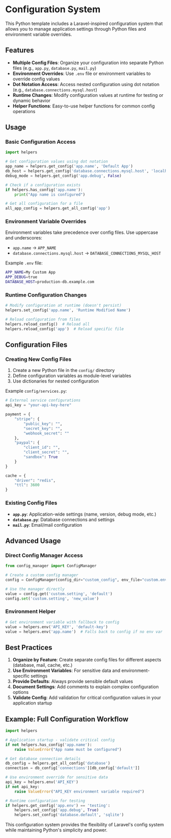 # Configuration System

This Python template includes a Laravel-inspired configuration system that allows you to manage application settings through Python files and environment variable overrides.

## Features

- **Multiple Config Files**: Organize your configuration into separate Python files (e.g., `app.py`, `database.py`, `mail.py`)
- **Environment Overrides**: Use `.env` file or environment variables to override config values
- **Dot Notation Access**: Access nested configuration using dot notation (e.g., `database.connections.mysql.host`)
- **Runtime Changes**: Modify configuration values at runtime for testing or dynamic behavior
- **Helper Functions**: Easy-to-use helper functions for common config operations

## Usage

### Basic Configuration Access

```python
import helpers

# Get configuration values using dot notation
app_name = helpers.get_config('app.name', 'Default App')
db_host = helpers.get_config('database.connections.mysql.host', 'localhost')
debug_mode = helpers.get_config('app.debug', False)

# Check if a configuration exists
if helpers.has_config('app.name'):
    print("App name is configured")

# Get all configuration for a file
all_app_config = helpers.get_all_config('app')
```

### Environment Variable Overrides

Environment variables take precedence over config files. Use uppercase and underscores:

- `app.name` → `APP_NAME`
- `database.connections.mysql.host` → `DATABASE_CONNECTIONS_MYSQL_HOST`

Example `.env` file:
```bash
APP_NAME=My Custom App
APP_DEBUG=true
DATABASE_HOST=production-db.example.com
```

### Runtime Configuration Changes

```python
# Modify configuration at runtime (doesn't persist)
helpers.set_config('app.name', 'Runtime Modified Name')

# Reload configuration from files
helpers.reload_config()  # Reload all
helpers.reload_config('app')  # Reload specific file
```

## Configuration Files

### Creating New Config Files

1. Create a new Python file in the `config/` directory
2. Define configuration variables as module-level variables
3. Use dictionaries for nested configuration

Example `config/services.py`:
```python
# External service configurations
api_key = "your-api-key-here"

payment = {
    "stripe": {
        "public_key": "",
        "secret_key": "",
        "webhook_secret": ""
    },
    "paypal": {
        "client_id": "",
        "client_secret": "",
        "sandbox": True
    }
}

cache = {
    "driver": "redis",
    "ttl": 3600
}
```

### Existing Config Files

- **`app.py`**: Application-wide settings (name, version, debug mode, etc.)
- **`database.py`**: Database connections and settings
- **`mail.py`**: Email/mail configuration

## Advanced Usage

### Direct Config Manager Access

```python
from config_manager import ConfigManager

# Create a custom config manager
config = ConfigManager(config_dir="custom_config", env_file="custom.env")

# Use the manager directly
value = config.get('custom.setting', 'default')
config.set('custom.setting', 'new_value')
```

### Environment Helper

```python
# Get environment variable with fallback to config
value = helpers.env('API_KEY', 'default-key')
value = helpers.env('app.name')  # Falls back to config if no env var
```

## Best Practices

1. **Organize by Feature**: Create separate config files for different aspects (database, mail, cache, etc.)
2. **Use Environment Variables**: For sensitive data and environment-specific settings
3. **Provide Defaults**: Always provide sensible default values
4. **Document Settings**: Add comments to explain complex configuration options
5. **Validate Config**: Add validation for critical configuration values in your application startup

## Example: Full Configuration Workflow

```python
import helpers

# Application startup - validate critical config
if not helpers.has_config('app.name'):
    raise ValueError("App name must be configured")

# Get database connection details
db_config = helpers.get_all_config('database')
connection = db_config['connections'][db_config['default']]

# Use environment override for sensitive data
api_key = helpers.env('API_KEY')
if not api_key:
    raise ValueError("API_KEY environment variable required")

# Runtime configuration for testing
if helpers.get_config('app.env') == 'testing':
    helpers.set_config('app.debug', True)
    helpers.set_config('database.default', 'sqlite')
```

This configuration system provides the flexibility of Laravel's config system while maintaining Python's simplicity and power.